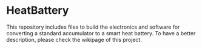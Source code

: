 # HeatBattery
This repository includes files to build the electronics and software for converting a standard accumulator to a smart heat battery.
To have a better description, please check the wikipage of this project.
